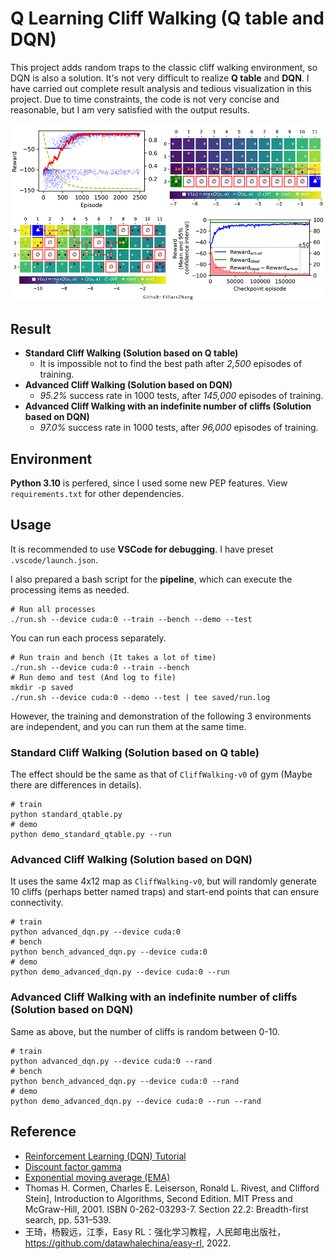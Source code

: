 # Q Learning Cliff Walking (Q table and DQN)

This project adds random traps to the classic cliff walking environment, so DQN is also a solution. It's not very difficult to realize **Q table** and **DQN**. I have carried out complete result analysis and tedious visualization in this project. Due to time constraints, the code is not very concise and reasonable, but I am very satisfied with the output results.

![Examples of visualization results](docs/images/cover.png)

## Result

- **Standard Cliff Walking (Solution based on Q table)**
  - It is impossible not to find the best path after *2,500* episodes of training.
- **Advanced Cliff Walking (Solution based on DQN)**
  - *95.2%* success rate in 1000 tests, after *145,000* episodes of training.
- **Advanced Cliff Walking with an indefinite number of cliffs (Solution based on DQN)**
  - *97.0%* success rate in 1000 tests, after *96,000* episodes of training.

## Environment

**Python 3.10** is perfered, since I used some new PEP features. View `requirements.txt` for other dependencies.

## Usage

It is recommended to use **VSCode for debugging**. I have preset `.vscode/launch.json`.

I also prepared a bash script for the **pipeline**, which can execute the processing items as needed.

```
# Run all processes
./run.sh --device cuda:0 --train --bench --demo --test
```

You can run each process separately.

```
# Run train and bench (It takes a lot of time)
./run.sh --device cuda:0 --train --bench
# Run demo and test (And log to file)
mkdir -p saved
./run.sh --device cuda:0 --demo --test | tee saved/run.log
```

However, the training and demonstration of the following 3 environments are independent, and you can run them at the same time.

### Standard Cliff Walking (Solution based on Q table)

The effect should be the same as that of `CliffWalking-v0` of gym (Maybe there are differences in details).

```
# train
python standard_qtable.py
# demo
python demo_standard_qtable.py --run
```

### Advanced Cliff Walking (Solution based on DQN)

It uses the same 4x12 map as `CliffWalking-v0`, but will randomly generate 10 cliffs (perhaps better named traps) and start-end points that can ensure connectivity.

```
# train
python advanced_dqn.py --device cuda:0
# bench
python bench_advanced_dqn.py --device cuda:0
# demo
python demo_advanced_dqn.py --device cuda:0 --run
```

### Advanced Cliff Walking with an indefinite number of cliffs (Solution based on DQN)

Same as above, but the number of cliffs is random between 0-10.

```
# train
python advanced_dqn.py --device cuda:0 --rand
# bench
python bench_advanced_dqn.py --device cuda:0 --rand
# demo
python demo_advanced_dqn.py --device cuda:0 --run --rand
```

## Reference

- [Reinforcement Learning (DQN) Tutorial](https://pytorch.org/tutorials/intermediate/reinforcement_q_learning.html)
- [Discount factor gamma](https://towardsdatascience.com/practical-reinforcement-learning-02-getting-started-with-q-learning-582f63e4acd9)
- [Exponential moving average (EMA)](https://en.wikipedia.org/wiki/Moving_average)
- Thomas H. Cormen, Charles E. Leiserson, Ronald L. Rivest, and Clifford Stein], Introduction to Algorithms, Second Edition. MIT Press and McGraw-Hill, 2001. ISBN 0-262-03293-7. Section 22.2: Breadth-first search, pp. 531–539.
- 王琦，杨毅远，江季，Easy RL：强化学习教程，人民邮电出版社，https://github.com/datawhalechina/easy-rl, 2022.

